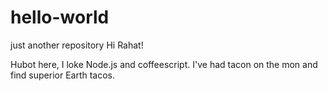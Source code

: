 # hello-world
just another repository
Hi Rahat!

Hubot here, I loke Node.js and coffeescript.
I've had tacon on the mon and find superior Earth tacos.
